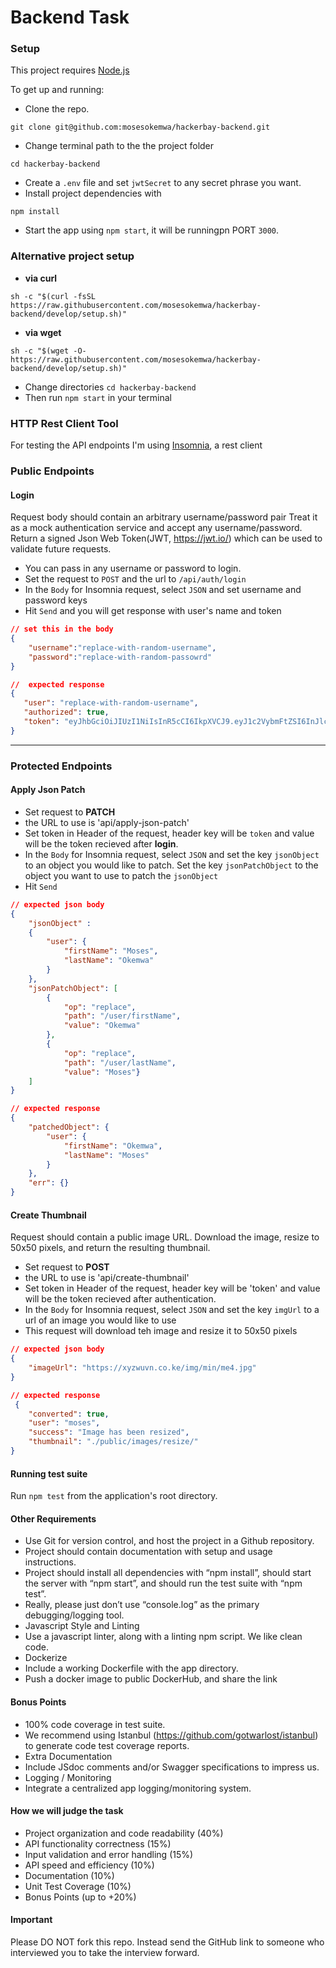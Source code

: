 # Backend Task

### Setup

This project requires [Node.js](https://nodejs.org/en/download/)

To get up and running: 

- Clone the repo.
```
git clone git@github.com:mosesokemwa/hackerbay-backend.git
```

- Change terminal path to the the project folder
```
cd hackerbay-backend
```
- Create a ```.env``` file and set ```jwtSecret``` to any secret phrase you want.
- Install project dependencies with
```
npm install
```
- Start the app using `npm start`, it will be runningpn PORT `3000`.

### Alternative project setup
- **via curl**

```shell
sh -c "$(curl -fsSL https://raw.githubusercontent.com/mosesokemwa/hackerbay-backend/develop/setup.sh)"
```

- **via wget**
```shell
sh -c "$(wget -O- https://raw.githubusercontent.com/mosesokemwa/hackerbay-backend/develop/setup.sh)"
```
- Change directories `cd hackerbay-backend`
- Then run `npm start` in your terminal

### HTTP Rest Client Tool
For testing the API endpoints I'm using [Insomnia](https://insomnia.rest/), a rest client

### Public Endpoints
#### Login
Request body should contain an arbitrary username/password pair
Treat it as a mock authentication service and accept any username/password.
Return a signed Json Web Token(JWT, https://jwt.io/) which can be used to validate future requests.

- You can pass in any username or password to login.
- Set the request to `POST` and the url to `/api/auth/login` 
- In the `Body` for Insomnia request, select `JSON` and set username and password keys
- Hit ```Send``` and you will get response with user's name and token

```json
// set this in the body
{
    "username":"replace-with-random-username",
    "password":"replace-with-random-passowrd"
}
```
 ```json
//  expected response
 {
    "user": "replace-with-random-username",
    "authorized": true,
    "token": "eyJhbGciOiJIUzI1NiIsInR5cCI6IkpXVCJ9.eyJ1c2VybmFtZSI6InJlcGxhY2Utd2l0aC1yYW5kb20tdXNlcm5hbWUiLCJpYXQiOjE1Njc2MDEzMTYsImV4cCI6MTU2NzYzNzMxNn0.fmHWQp8SEbBpuYLz0vjHK-tdHHFZeA4jRWXwPSfGqAI"
}
 ```

---
### Protected Endpoints
#### Apply Json Patch
- Set request to **PATCH**
- the URL to use is 'api/apply-json-patch'
- Set token in Header of the request, header key will be `token` and value will be the token recieved after **login**.
- In the `Body` for Insomnia request, select `JSON` and set the key ```jsonObject``` to an object you would like to patch. Set the key ```jsonPatchObject``` to the object you want to use to patch the ```jsonObject```
- Hit `Send`

```json
// expected json body
{
	"jsonObject" :
	{ 
		"user": { 
			"firstName": "Moses", 
			"lastName": "Okemwa" 
		} 
	},
	"jsonPatchObject": [
		{
			"op": "replace", 
			"path": "/user/firstName", 
			"value": "Okemwa"
		},
		{
			"op": "replace", 
			"path": "/user/lastName", 
			"value": "Moses"}
	]
}
```

```json
// expected response
{
    "patchedObject": {
        "user": {
            "firstName": "Okemwa",
            "lastName": "Moses"
        }
    },
    "err": {}
}
```

#### Create Thumbnail
Request should contain a public image URL.
Download the image, resize to 50x50 pixels, and return the resulting thumbnail.

- Set request to **POST**
- the URL to use is 'api/create-thumbnail'
- Set token in Header of the request, header key will be 'token' and value will be the token recieved after authentication.
- In the `Body` for Insomnia request, select `JSON` and set the key ```imgUrl``` to a url of an image you would like to use
- This request will download teh image and resize it to 50x50 pixels

```json
// expected json body
{
    "imageUrl": "https://xyzwuvn.co.ke/img/min/me4.jpg"
}
```

```json
// expected response
 {
    "converted": true,
    "user": "moses",
    "success": "Image has been resized",
    "thumbnail": "./public/images/resize/"
}
```

#### Running test suite
Run ```npm test``` from the application's root directory.

#### Other Requirements 
- Use Git for version control, and host the project in a Github repository.
- Project should contain documentation with setup and usage instructions.
- Project should install all dependencies with “npm install”, should start the server with “npm start”, and should run the test suite with “npm test”.
- Really, please just don’t use “console.log” as the primary debugging/logging tool.
- Javascript Style and Linting
- Use a javascript linter, along with a linting npm script. We like clean code.
- Dockerize
- Include a working Dockerfile with the app directory.
- Push a docker image to public DockerHub, and share the link


#### Bonus Points 
- 100% code coverage in test suite.
- We recommend using Istanbul (https://github.com/gotwarlost/istanbul) to generate code test coverage reports.
- Extra Documentation
- Include JSdoc comments and/or Swagger specifications to impress us.
- Logging / Monitoring
- Integrate a centralized app logging/monitoring system.



#### How we will judge the task 
- Project organization and code readability (40%)
- API functionality correctness (15%)
- Input validation and error handling (15%)
- API speed and efficiency (10%)
- Documentation (10%)
- Unit Test Coverage (10%)
- Bonus Points (up to +20%)


#### Important

Please DO NOT fork this repo. Instead send the GitHub link to someone who interviewed you to take the interview forward. 


